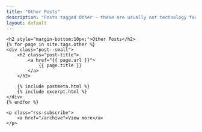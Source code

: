 ```yaml
---
title: "Other Posts"
description: "Posts tagged Other - these are usually not technology focused posts, and focus on some other facet of our brilliant world."
layout: default
---
```


<div class="posts home markdown-body">

    <h2 style="margin-bottom:10px;">Other Posts</h2>
    {% for page in site.tags.other %}
    <div class="post--small">
        <h2 class="post-title">
            <a href="{{ page.url }}">
                {{ page.title }}
            </a>
        </h2>

        {% include postmeta.html %}
        {% include excerpt.html %}
    </div>
    {% endfor %}

    <p class="rss-subscribe">
        <a href="/archive">View more</a>
    </p>

</div>

